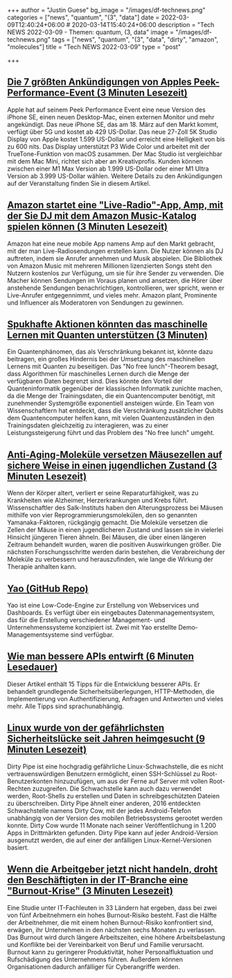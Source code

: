 +++
author = "Justin Guese"
bg_image = "/images/df-technews.png"
categories = ["news", "quantum", "(3", "data"]
date = 2022-03-09T12:40:24+06:00 # 2020-03-14T15:40:24+06:00
description = "Tech NEWS 2022-03-09 - Themen: quantum, (3, data"
image = "/images/df-technews.png"
tags = ["news", "quantum", "(3", "data", "dirty", "amazon", "molecules"]
title = "Tech NEWS 2022-03-09"
type = "post"

+++

## [Die 7 größten Ankündigungen von Apples Peek-Performance-Event (3 Minuten Lesezeit)](https://www.theverge.com/2022/3/8/22965564/apple-event-iphone-se-ipad-air-m1-ultra-mac-studio-display-biggest-announcements?scrolla=5eb6d68b7fedc32c19ef33b4)

 Apple hat auf seinem Peek Performance Event eine neue Version des iPhone SE, einen neuen Desktop-Mac, einen externen Monitor und mehr angekündigt. Das neue iPhone SE, das am 18. März auf den Markt kommt, verfügt über 5G und kostet ab 429 US-Dollar. Das neue 27-Zoll 5K Studio Display von Apple kostet 1.599 US-Dollar und erreicht eine Helligkeit von bis zu 600 nits. Das Display unterstützt P3 Wide Color und arbeitet mit der TrueTone-Funktion von macOS zusammen. Der Mac Studio ist vergleichbar mit dem Mac Mini, richtet sich aber an Kreativprofis. Kunden können zwischen einer M1 Max Version ab 1.999 US-Dollar oder einer M1 Ultra Version ab 3.999 US-Dollar wählen. Weitere Details zu den Ankündigungen auf der Veranstaltung finden Sie in diesem Artikel.

## [Amazon startet eine "Live-Radio"-App, Amp, mit der Sie DJ mit dem Amazon Music-Katalog spielen können (3 Minuten Lesezeit)](https://techcrunch.com/2022/03/08/amazon-launches-a-live-radio-app-amp-which-lets-you-play-dj-with-the-amazon-music-catalog/)

 Amazon hat eine neue mobile App namens Amp auf den Markt gebracht, mit der man Live-Radiosendungen erstellen kann. Die Nutzer können als DJ auftreten, indem sie Anrufer annehmen und Musik abspielen. Die Bibliothek von Amazon Music mit mehreren Millionen lizenzierten Songs steht den Nutzern kostenlos zur Verfügung, um sie für ihre Sender zu verwenden. Die Macher können Sendungen im Voraus planen und ansetzen, die Hörer über anstehende Sendungen benachrichtigen, kontrollieren, wer spricht, wenn er Live-Anrufer entgegennimmt, und vieles mehr. Amazon plant, Prominente und Influencer als Moderatoren von Sendungen zu gewinnen.

## [Spukhafte Aktionen könnten das maschinelle Lernen mit Quanten unterstützen (3 Minuten)](https://spectrum.ieee.org/quantum-machine-learning)

 Ein Quantenphänomen, das als Verschränkung bekannt ist, könnte dazu beitragen, ein großes Hindernis bei der Umsetzung des maschinellen Lernens mit Quanten zu beseitigen. Das "No free lunch"-Theorem besagt, dass Algorithmen für maschinelles Lernen durch die Menge der verfügbaren Daten begrenzt sind. Dies könnte den Vorteil der Quanteninformatik gegenüber der klassischen Informatik zunichte machen, da die Menge der Trainingsdaten, die ein Quantencomputer benötigt, mit zunehmender Systemgröße exponentiell ansteigen würde. Ein Team von Wissenschaftlern hat entdeckt, dass die Verschränkung zusätzlicher Qubits dem Quantencomputer helfen kann, mit vielen Quantenzuständen in den Trainingsdaten gleichzeitig zu interagieren, was zu einer Leistungssteigerung führt und das Problem des "No free lunch" umgeht.

## [Anti-Aging-Moleküle versetzen Mäusezellen auf sichere Weise in einen jugendlichen Zustand (3 Minuten Lesezeit)](https://newatlas.com/health-wellbeing/anti-aging-molecules-reset-cells-youthful-states/)

 Wenn der Körper altert, verliert er seine Reparaturfähigkeit, was zu Krankheiten wie Alzheimer, Herzerkrankungen und Krebs führt. Wissenschaftler des Salk-Instituts haben den Alterungsprozess bei Mäusen mithilfe von vier Reprogrammierungsmolekülen, den so genannten Yamanaka-Faktoren, rückgängig gemacht. Die Moleküle versetzen die Zellen der Mäuse in einen jugendlicheren Zustand und lassen sie in vielerlei Hinsicht jüngeren Tieren ähneln. Bei Mäusen, die über einen längeren Zeitraum behandelt wurden, waren die positiven Auswirkungen größer. Die nächsten Forschungsschritte werden darin bestehen, die Verabreichung der Moleküle zu verbessern und herauszufinden, wie lange die Wirkung der Therapie anhalten kann.

## [Yao (GitHub Repo)](https://github.com/YaoApp/yao)

 Yao ist eine Low-Code-Engine zur Erstellung von Webservices und Dashboards. Es verfügt über ein eingebautes Datenmanagementsystem, das für die Erstellung verschiedener Management- und Unternehmenssysteme konzipiert ist. Zwei mit Yao erstellte Demo-Managementsysteme sind verfügbar.

## [Wie man bessere APIs entwirft (6 Minuten Lesedauer)](https://r.bluethl.net/how-to-design-better-apis)

 Dieser Artikel enthält 15 Tipps für die Entwicklung besserer APIs. Er behandelt grundlegende Sicherheitsüberlegungen, HTTP-Methoden, die Implementierung von Authentifizierung, Anfragen und Antworten und vieles mehr. Alle Tipps sind sprachunabhängig.

## [Linux wurde von der gefährlichsten Sicherheitslücke seit Jahren heimgesucht (9 Minuten Lesezeit)](https://arstechnica.com/information-technology/2022/03/linux-has-been-bitten-by-its-most-high-severity-vulnerability-in-years/)

 Dirty Pipe ist eine hochgradig gefährliche Linux-Schwachstelle, die es nicht vertrauenswürdigen Benutzern ermöglicht, einen SSH-Schlüssel zu Root-Benutzerkonten hinzuzufügen, um aus der Ferne auf Server mit vollen Root-Rechten zuzugreifen. Die Schwachstelle kann auch dazu verwendet werden, Root-Shells zu erstellen und Daten in schreibgeschützten Dateien zu überschreiben. Dirty Pipe ähnelt einer anderen, 2016 entdeckten Schwachstelle namens Dirty Cow, mit der jedes Android-Telefon unabhängig von der Version des mobilen Betriebssystems gerootet werden konnte. Dirty Cow wurde 11 Monate nach seiner Veröffentlichung in 1.200 Apps in Drittmärkten gefunden. Dirty Pipe kann auf jeder Android-Version ausgenutzt werden, die auf einer der anfälligen Linux-Kernel-Versionen basiert.

## [Wenn die Arbeitgeber jetzt nicht handeln, droht den Beschäftigten in der IT-Branche eine "Burnout-Krise" (3 Minuten Lesezeit)](https://www.zdnet.com/article/tech-workers-face-a-burnout-crisis-unless-employers-act-now/)

 Eine Studie unter IT-Fachleuten in 33 Ländern hat ergeben, dass bei zwei von fünf Arbeitnehmern ein hohes Burnout-Risiko besteht. Fast die Hälfte der Arbeitnehmer, die mit einem hohen Burnout-Risiko konfrontiert sind, erwägen, ihr Unternehmen in den nächsten sechs Monaten zu verlassen. Das Burnout wird durch längere Arbeitszeiten, eine höhere Arbeitsbelastung und Konflikte bei der Vereinbarkeit von Beruf und Familie verursacht. Burnout kann zu geringerer Produktivität, hoher Personalfluktuation und Rufschädigung des Unternehmens führen. Außerdem können Organisationen dadurch anfälliger für Cyberangriffe werden.

